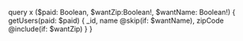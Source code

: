 query x ($paid: Boolean, $wantZip:Boolean!, $wantName: Boolean!) {
  getUsers(paid: $paid) {
		_id,
    name @skip(if: $wantName),
    zipCode @include(if: $wantZip)
  }
}


